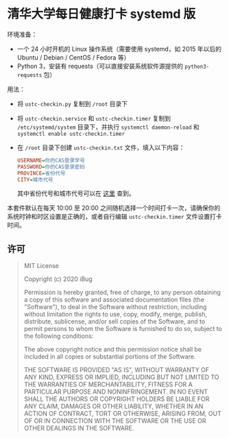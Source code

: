 # 清华大学每日健康打卡 systemd 版

环境准备：

- 一个 24 小时开机的 Linux 操作系统（需要使用 systemd，如 2015 年以后的 Ubuntu / Debian / CentOS / Fedora 等）
- Python 3，安装有 requests（可以直接安装系统软件源提供的 `python3-requests` 包）

用法：

- 将 `ustc-checkin.py` 复制到 `/root` 目录下
- 将 `ustc-checkin.service` 和 `ustc-checkin.timer` 复制到 `/etc/systemd/system` 目录下，并执行 `systemctl daemon-reload` 和 `systemctl enable ustc-checkin.timer`
- 在 `/root` 目录下创建 `ustc-checkin.txt` 文件，填入以下内容：

    ```ini
    USERNAME=你的CAS登录学号
    PASSWORD=你的CAS登录密码
    PROVINCE=省份代号
    CITY=城市代号
    ```

    其中省份代号和城市代号可以在 [这里](http://www.tcmap.com.cn/list/daima_list.html) 查到。

本套件默认在每天 10:00 至 20:00 之间随机选择一个时间打卡一次，请确保你的系统时钟和时区设置是正确的，或者自行编辑 `ustc-checkin.timer` 文件设置打卡时间。

## 许可

> MIT License
> 
> Copyright (c) 2020 iBug
> 
> Permission is hereby granted, free of charge, to any person obtaining a copy
> of this software and associated documentation files (the "Software"), to deal
> in the Software without restriction, including without limitation the rights
> to use, copy, modify, merge, publish, distribute, sublicense, and/or sell
> copies of the Software, and to permit persons to whom the Software is
> furnished to do so, subject to the following conditions:
> 
> The above copyright notice and this permission notice shall be included in all
> copies or substantial portions of the Software.
> 
> THE SOFTWARE IS PROVIDED "AS IS", WITHOUT WARRANTY OF ANY KIND, EXPRESS OR
> IMPLIED, INCLUDING BUT NOT LIMITED TO THE WARRANTIES OF MERCHANTABILITY,
> FITNESS FOR A PARTICULAR PURPOSE AND NONINFRINGEMENT. IN NO EVENT SHALL THE
> AUTHORS OR COPYRIGHT HOLDERS BE LIABLE FOR ANY CLAIM, DAMAGES OR OTHER
> LIABILITY, WHETHER IN AN ACTION OF CONTRACT, TORT OR OTHERWISE, ARISING FROM,
> OUT OF OR IN CONNECTION WITH THE SOFTWARE OR THE USE OR OTHER DEALINGS IN THE
> SOFTWARE.
